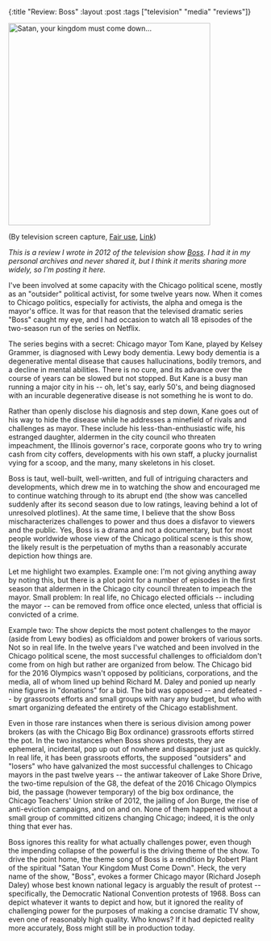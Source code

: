 {:title "Review: Boss"
:layout :post
:tags  ["television" "media" "reviews"]}

<img src="http://www.szcz.org/img/boss_intertitle.png" alt="Satan, your kingdom must come down..." width="400px"/><br>

(By television screen capture, <a href="//en.wikipedia.org/wiki/File:Boss_Intertitle.png" title="Fair use of copyrighted material in the context of Boss (TV series)">Fair use</a>, <a href="https://en.wikipedia.org/w/index.php?curid=35408481">Link</a>)

_This is a review I wrote in 2012 of the television show [Boss](https://www.imdb.com/title/tt1833285/).  I had it in my personal archives and never shared it, but I think it merits sharing more widely, so I'm posting it here._

I've been involved at some capacity with the Chicago political scene, mostly as an "outsider" political activist, for some twelve years now.  When it comes to Chicago politics, especially for activists, the alpha and omega is the mayor's office.  It was for that reason that the televised dramatic series "Boss" caught my eye, and I had occasion to watch all 18 episodes of the two-season run of the series on Netflix.

The series begins with a secret: Chicago mayor Tom Kane, played by Kelsey Grammer, is diagnosed with Lewy body dementia.  Lewy body dementia is a degenerative mental disease that causes hallucinations, bodily tremors, and a decline in mental abilities.  There is no cure, and its advance over the course of years can be slowed but not stopped.  But Kane is a busy man running a major city in his -- oh, let's say, early 50's, and being diagnosed with an incurable degenerative disease is not something he is wont to do. 

Rather than openly disclose his diagnosis and step down, Kane goes out of his way to hide the disease while he addresses a minefield of rivals and challenges as mayor.  These include his less-than-enthusiastic wife, his estranged daughter, aldermen in the city council who threaten impeachment, the Illinois governor's race, corporate goons who try to wring cash from city coffers, developments with his own staff, a plucky journalist vying for a scoop, and the many, many skeletons in his closet.

Boss is taut, well-built, well-written, and full of intriguing characters and developments, which drew me in to watching the show and encouraged me to continue watching through to its abrupt end (the show was cancelled suddenly after its second season due to low ratings, leaving behind a lot of unresolved plotlines).  At the same time, I believe that the show Boss mischaracterizes challenges to power and thus does a disfavor to viewers and the public.  Yes, Boss is a drama and not a documentary, but for most people worldwide whose view of the Chicago political scene is this show, the likely result is the perpetuation of myths than a reasonably accurate depiction how things are.  

Let me highlight two examples.  Example one: I'm not giving anything away by noting this, but there is a plot point for a number of episodes in the first season that aldermen in the Chicago city council threaten to impeach the mayor.  Small problem: In real life, no Chicago elected officials -- including the mayor -- can be removed from office once elected, unless that official is convicted of a crime.  

Example two: The show depicts the most potent challenges to the mayor (aside from Lewy bodies) as officialdom and power brokers of various sorts.  Not so in real life. In the twelve years I've watched and been involved in the Chicago political scene, the most successful challenges to officialdom don't come from on high but rather are organized from below.  The Chicago bid for the 2016 Olympics wasn't opposed by politicians, corporations, and the media, all of whom lined up behind Richard M. Daley and ponied up nearly nine figures in "donations" for a bid.  The bid was opposed -- and defeated -- by grassroots efforts and small groups with nary any budget, but who with smart organizing defeated the entirety of the Chicago establishment.  

Even in those rare instances when there is serious division among power brokers (as with the Chicago Big Box ordinance) grassroots efforts stirred the pot.  In the two instances when Boss shows protests, they are ephemeral, incidental, pop up out of nowhere and disappear just as quickly.  In real life, it has been grassroots efforts, the supposed "outsiders" and "losers" who have galvanized the most successful challenges to Chicago mayors in the past twelve years -- the antiwar takeover of Lake Shore Drive, the two-time repulsion of the G8, the defeat of the 2016 Chicago Olympics bid, the passage (however temporary) of the big box ordinance, the Chicago Teachers' Union strike of 2012, the jailing of Jon Burge, the rise of anti-eviction campaigns, and on and on.  None of them happened without a small group of committed citizens changing Chicago; indeed, it is the only thing that ever has. 

Boss ignores this reality for what actually challenges power, even though the impending collapse of the powerful is the driving theme of the show.  To drive the point home, the theme song of Boss is a rendition by Robert Plant of the spiritual "Satan Your Kingdom Must Come Down".  Heck, the very name of the show, "Boss", evokes a former Chicago mayor (Richard Joseph Daley) whose best known national legacy is arguably the result of protest -- specifically, the Democratic National Convention protests of 1968.  Boss can depict whatever it wants to depict and how, but it ignored the reality of challenging power for the purposes of making a concise dramatic TV show, even one of reasonably high quality.  Who knows?  If it had depicted reality more accurately, Boss might still be in production today.  
